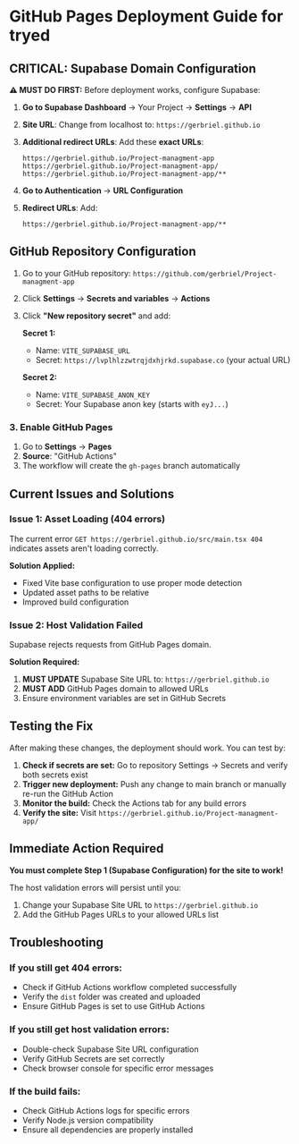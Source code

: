 # GitHub Pages Deployment Guide for tryed

## CRITICAL: Supabase Domain Configuration

**⚠️ MUST DO FIRST:** Before deployment works, configure Supabase:

1. **Go to Supabase Dashboard** → Your Project → **Settings** → **API**
2. **Site URL**: Change from localhost to: `https://gerbriel.github.io`
3. **Additional redirect URLs**: Add these **exact URLs**:
   ```
   https://gerbriel.github.io/Project-managment-app
   https://gerbriel.github.io/Project-managment-app/
   https://gerbriel.github.io/Project-managment-app/**
   ```

4. **Go to Authentication** → **URL Configuration**
5. **Redirect URLs**: Add:
   ```
   https://gerbriel.github.io/Project-managment-app/**
   ```

## GitHub Repository Configuration

1. Go to your GitHub repository: `https://github.com/gerbriel/Project-managment-app`
2. Click **Settings** → **Secrets and variables** → **Actions**
3. Click **"New repository secret"** and add:

   **Secret 1:**
   - Name: `VITE_SUPABASE_URL`
   - Secret: `https://lvplhlzzwtrqjdxhjrkd.supabase.co` (your actual URL)

   **Secret 2:**
   - Name: `VITE_SUPABASE_ANON_KEY`
   - Secret: Your Supabase anon key (starts with `eyJ...`)

### 3. Enable GitHub Pages

1. Go to **Settings** → **Pages**
2. **Source**: "GitHub Actions"
3. The workflow will create the `gh-pages` branch automatically

## Current Issues and Solutions

### Issue 1: Asset Loading (404 errors)
The current error `GET https://gerbriel.github.io/src/main.tsx 404` indicates assets aren't loading correctly.

**Solution Applied:**
- Fixed Vite base configuration to use proper mode detection
- Updated asset paths to be relative
- Improved build configuration

### Issue 2: Host Validation Failed
Supabase rejects requests from GitHub Pages domain.

**Solution Required:**
1. **MUST UPDATE** Supabase Site URL to: `https://gerbriel.github.io`
2. **MUST ADD** GitHub Pages domain to allowed URLs
3. Ensure environment variables are set in GitHub Secrets

## Testing the Fix

After making these changes, the deployment should work. You can test by:

1. **Check if secrets are set:** Go to repository Settings → Secrets and verify both secrets exist
2. **Trigger new deployment:** Push any change to main branch or manually re-run the GitHub Action
3. **Monitor the build:** Check the Actions tab for any build errors
4. **Verify the site:** Visit `https://gerbriel.github.io/Project-managment-app/`

## Immediate Action Required

**You must complete Step 1 (Supabase Configuration) for the site to work!**

The host validation errors will persist until you:
1. Change your Supabase Site URL to `https://gerbriel.github.io`
2. Add the GitHub Pages URLs to your allowed URLs list

## Troubleshooting

### If you still get 404 errors:
- Check if GitHub Actions workflow completed successfully
- Verify the `dist` folder was created and uploaded
- Ensure GitHub Pages is set to use GitHub Actions

### If you still get host validation errors:
- Double-check Supabase Site URL configuration
- Verify GitHub Secrets are set correctly
- Check browser console for specific error messages

### If the build fails:
- Check GitHub Actions logs for specific errors
- Verify Node.js version compatibility
- Ensure all dependencies are properly installed